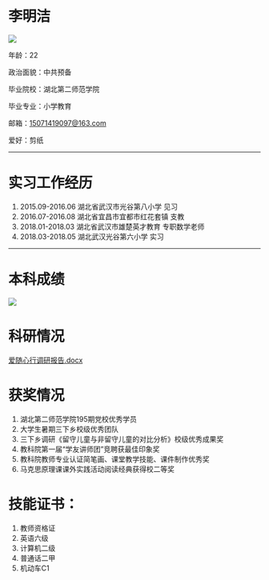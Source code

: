 # 李明洁

![](https://limingjiejie.oss-cn-beijing.aliyuncs.com/2cun.jpg)

年龄：22

政治面貌：中共预备

毕业院校：湖北第二师范学院

毕业专业：小学教育

邮箱：15071419097@163.com

爱好：剪纸

---

# 实习工作经历

1.  2015.09-2016.06    湖北省武汉市光谷第八小学	见习
2.  2016.07-2016.08    湖北省宜昌市宜都市红花套镇    支教
3.  2018.01-2018.03    湖北省武汉市雄楚英才教育    专职数学老师
4.  2018.03-2018.05    湖北武汉光谷第六小学    实习

---

# 本科成绩

![](https://limingjiejie.oss-cn-beijing.aliyuncs.com/%E6%96%B0%E6%96%87%E6%A1%A3%202018-04-10.jpg)

# 科研情况
[爱随心行调研报告.docx](https://limingjiejie.oss-cn-beijing.aliyuncs.com/%E7%88%B1%E9%9A%8F%E5%BF%83%E8%A1%8C%E8%B0%83%E7%A0%94%E6%8A%A5%E5%91%8A.docx)

# 获奖情况

1. 湖北第二师范学院195期党校优秀学员
2. 大学生暑期三下乡校级优秀团队
3. 三下乡调研《留守儿童与非留守儿童的对比分析》校级优秀成果奖
4. 教科院第一届“学友讲师团”竞聘获最佳印象奖
5. 教科院教师专业认证简笔画、课堂教学技能、课件制作优秀奖
6. 马克思原理课课外实践活动阅读经典获得校二等奖

# 技能证书：

1. 教师资格证
2. 英语六级
3. 计算机二级
4. 普通话二甲
5. 机动车C1
